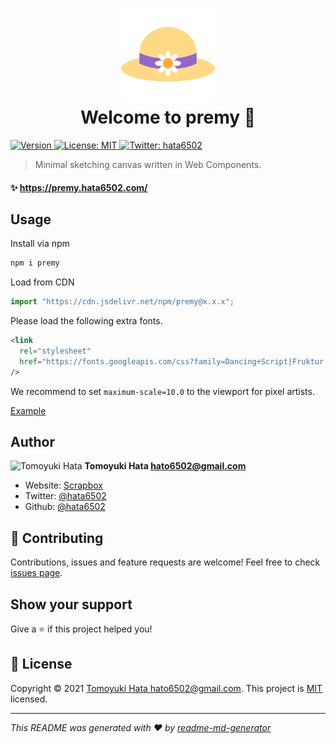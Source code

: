 <!-- markdownlint-disable -->
<h1 align="center">
  <img alt="" src="favicon.png" /><br />
  Welcome to premy 👋
</h1>

<p>
  <a href="https://www.npmjs.com/package/premy" target="_blank">
    <img alt="Version" src="https://img.shields.io/npm/v/premy.svg">
  </a>
  <a href="https://github.com/hata6502/premy/blob/main/LICENSE" target="_blank">
    <img alt="License: MIT" src="https://img.shields.io/badge/License-MIT-yellow.svg" />
  </a>
  <a href="https://twitter.com/hata6502" target="_blank">
    <img alt="Twitter: hata6502" src="https://img.shields.io/twitter/follow/hata6502.svg?style=social" />
  </a>
</p>

> Minimal sketching canvas written in Web Components.

#### ✨ <https://premy.hata6502.com/>

## Usage

Install via npm

```sh
npm i premy
```

Load from CDN

```js
import "https://cdn.jsdelivr.net/npm/premy@x.x.x";
```

Please load the following extra fonts.

```html
<link
  rel="stylesheet"
  href="https://fonts.googleapis.com/css?family=Dancing+Script|Fruktur|Hachi+Maru+Pop|Potta+One"
/>
```

We recommend to set `maximum-scale=10.0` to the viewport for pixel artists.

[Example](https://raw.githubusercontent.com/hata6502/premy-landing-page/main/content/_index.md)

## Author

<img alt="Tomoyuki Hata" src="https://avatars.githubusercontent.com/hata6502" width="48" /> **Tomoyuki Hata <hato6502@gmail.com>**

- Website: [Scrapbox](https://scrapbox.io/hata6502/)
- Twitter: [@hata6502](https://twitter.com/hata6502)
- Github: [@hata6502](https://github.com/hata6502)

## 🤝 Contributing

Contributions, issues and feature requests are welcome!
Feel free to check [issues page](https://github.com/hata6502/premy/issues).

## Show your support

Give a ⭐️ if this project helped you!

## 📝 License

Copyright © 2021 [Tomoyuki Hata <hato6502@gmail.com>](https://github.com/hata6502).
This project is [MIT](https://github.com/hata6502/premy/blob/main/LICENSE) licensed.

---

_This README was generated with ❤️ by [readme-md-generator](https://github.com/kefranabg/readme-md-generator)_

